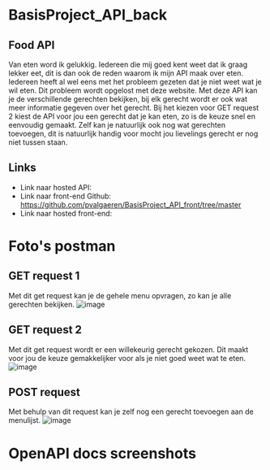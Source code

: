 # BasisProject_API_back

## Food API
Van eten word ik gelukkig. Iedereen die mij goed kent weet dat ik graag lekker eet, dit is dan ook de reden waarom ik mijn API maak over eten. 
Iedereen heeft al wel eens met het probleem gezeten dat je niet weet wat je wil eten. Dit probleem wordt opgelost met deze website. 
Met deze API kan je de verschillende gerechten bekijken, bij elk gerecht wordt er ook wat meer informatie gegeven over het gerecht. 
Bij het kiezen voor GET request 2 kiest de API voor jou een gerecht dat je kan eten, zo is de keuze snel en eenvoudig gemaakt.
Zelf kan je natuurlijk ook nog wat gerechten toevoegen, dit is natuurlijk handig voor mocht jou lievelings gerecht er nog niet tussen staan. 

## Links
- Link naar hosted API:
- Link naar front-end Github: https://github.com/pvalgaeren/BasisProject_API_front/tree/master 
- Link naar hosted front-end:

# Foto's postman
## GET request 1
Met dit get request kan je de gehele menu opvragen, zo kan je alle gerechten bekijken. 
![image](https://user-images.githubusercontent.com/91118410/202758692-e9f1f1b9-7126-4c46-a271-ea09752e5093.png)

## GET request 2
Met dit get request wordt er een willekeurig gerecht gekozen. Dit maakt voor jou de keuze gemakkelijker voor als je niet goed weet wat te eten. 
![image](https://user-images.githubusercontent.com/91118410/202758776-456412d1-177c-483a-9a84-a3e73de6b179.png)


## POST request 
Met behulp van dit request kan je zelf nog een gerecht toevoegen aan de menulijst. 
![image](https://user-images.githubusercontent.com/91118410/202758980-f5bd9a2e-d7aa-493b-8dd3-3587e4bdd436.png)


# OpenAPI docs screenshots
